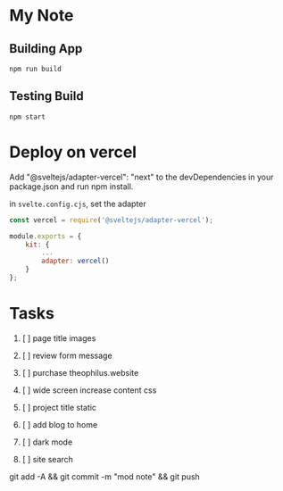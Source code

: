 # My Note


## Building App

```npm
npm run build
```

## Testing Build

```npm
npm start
```


# Deploy on vercel

Add "@sveltejs/adapter-vercel": "next" to the devDependencies in your package.json and run npm install.

in `svelte.config.cjs`, set the adapter

```javascript
const vercel = require('@sveltejs/adapter-vercel');

module.exports = {
	kit: {
		...
		adapter: vercel()
	}
};
```


# Tasks

1. [ ] page title images
1. [ ] review form message
1. [ ] purchase theophilus.website

1. [ ] wide screen increase content css
1. [ ] project title static
1. [ ] add blog to home
1. [ ] dark mode
1. [ ] site search

git add -A && git commit -m "mod note" && git push
